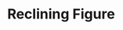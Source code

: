 ---
layout: illustration
title: Reclining Figure
type: art, figure-drawing
description: Figure Drawing of a reclining woman from March 30th, 2014.
alt: Drawing of a nude reclining woman.
medium: Vine Charcoal and white Nupastel on grey paper
large-image: reclining-figure-3-30-14-large.jpg
small-image: reclining-figure-3-30-14-small.jpg
size: 1926x1493
sortOrder: 4
---